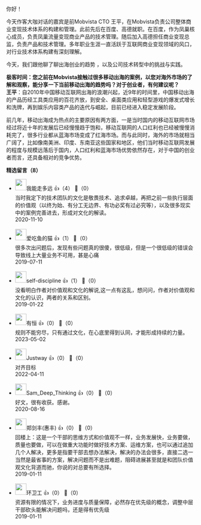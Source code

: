 你好！

今天作客大咖对话的嘉宾是前Mobvista CTO 王平，在Mobvista负责公司整体商业变现技术体系的构建和管理。此前先后在百度、高德就职。在百度，作为凤巢核心成员，负责凤巢流量变现商业产品的技术管理。随后加入高德担任商业变现总监，负责产品和技术管理。多年职业生涯一直活跃于互联网商业变现领域的风口，对行业技术体系构建有深刻理解。

今天，我们跟他聊了聊出海创业的趋势 ，以及公司技术转型中的挑战与实践。

**极客时间：您之前在Mobvista接触过很多移动出海的案例，以您对海外市场的了解和观察，能分享一下当前移动出海的趋势吗？对于创业者，有何建议呢？**  
**王平**：自2010年中国移动互联网出海的浪潮兴起，近9年的时间里，中国移动出海的产品历经工具类应用的百花齐放，到安全、桌面类应用和轻型游戏的爆发式增长和洗牌，再到娱乐内容类产品的迭代与崛起，目前已经进入稳定发展阶段。

前几年，移动出海成为热点的主要原因有两方面，一是当时国内的移动互联网市场经过将近十年的发展后已经慢慢趋于饱和，移动互联网的人口红利也已经被慢慢消耗完了，很多行业都从蓝海市场变成了红海市场。而与此同时，海外的市场就相当广阔了，比如像南美洲、印度、东南亚这些国家和地区，他们当时移动互联网发展的程度与规模远落后于国内，人口红利和蓝海市场优势依然存在，对于中国的创业者而言，还具备相对的竞争优势。
<div><strong>精选留言（8）</strong></div><ul>
<li><img src="https://static001.geekbang.org/account/avatar/00/12/ed/91/1d332031.jpg" width="30px"><span>我能走多远</span> 👍（4） 💬（0）<div>当时我定下的技术团队的文化是敬畏技术、追求卓越，再把之前一些执行层面的价值观（以终为始、有分工无边界、有功必奖有过必究等），以及很多现实中的案例完善进去，形成对文化的解读。</div>2020-11-10</li><br/><li><img src="https://static001.geekbang.org/account/avatar/00/14/02/a0/891a7a1f.jpg" width="30px"><span>爱吃鱼的猫</span> 👍（1） 💬（0）<div>很多次出问题后，发现有些问题真的很傻，很低级，但是一个很低级的错误会导致线上大量业务不可用，甚是心痛</div>2019-07-11</li><br/><li><img src="https://static001.geekbang.org/account/avatar/00/0f/a1/c9/501a1d02.jpg" width="30px"><span>self-discipline</span> 👍（1） 💬（0）<div>没看明白作者对价值观和文化的解说,这一点有这乱，想问问，作者对价值观和文化的认识，两者的关系和区别。</div>2019-01-22</li><br/><li><img src="https://static001.geekbang.org/account/avatar/00/29/9f/63/782e79be.jpg" width="30px"><span>有恒</span> 👍（0） 💬（0）<div>规则不能穷尽，只有通过文化，在心底里得到认同，才能形成持续的力量。</div>2023-05-02</li><br/><li><img src="https://static001.geekbang.org/account/avatar/00/2a/8e/cb/1efcaf20.jpg" width="30px"><span>Justway</span> 👍（0） 💬（0）<div>对齐目标</div>2022-04-11</li><br/><li><img src="https://static001.geekbang.org/account/avatar/00/0f/46/c0/106d98e7.jpg" width="30px"><span>Sam_Deep_Thinking</span> 👍（0） 💬（0）<div>好文，很有收获。感谢。</div>2020-08-16</li><br/><li><img src="https://static001.geekbang.org/account/avatar/00/0f/85/84/e880a56e.jpg" width="30px"><span>郑剑丰(惠丰)</span> 👍（0） 💬（0）<div>回楼上：这是一个干部的思维方式和价值观不一样，业务发展快，业务要做，质量也要做，可以在做重大功能时做好技术方案、运维方案，也可以通过追加几个人解决，更多是指要干部去想办法解决，解决的办法会很多，直接二选一当然是最省事的方案，解决问题而不是出难题，阻碍进展甚至就是和团队价值观文化背道而驰，你说的对总要有所选择。</div>2019-01-11</li><br/><li><img src="http://thirdwx.qlogo.cn/mmopen/vi_32/DYAIOgq83ersytiayMs5GJYGAolBAJ20IU7DsVPjzYR0ziaO6bL8TfIibpQomSu2868RzXibPdcDng04YoLUq9tibqg/132" width="30px"><span>环卫工</span> 👍（0） 💬（0）<div>资源有限的情况下，业务进度与质量保障，必然存在优先级的概念，调整中层干部砍头能解决问题吗，还是得有优先级</div>2019-01-11</li><br/>
</ul>